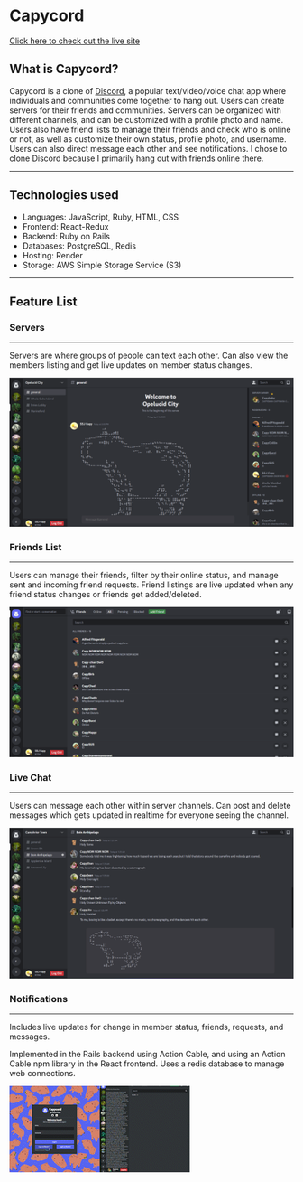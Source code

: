 # Capycord

[Click here to check out the live site](https://capycord.onrender.com)

## What is Capycord?

Capycord is a clone of [Discord](https://discord.com/), a popular text/video/voice chat app where individuals and communities come together to hang out. Users can create servers for their friends and communities. Servers can be organized with different channels, and can be customized with a profile photo and name. Users also have friend lists to manage their friends and check who is online or not, as well as customize their own status, profile photo, and username. Users can also direct message each other and see notifications. I chose to clone Discord because I primarily hang out with friends online there.

___

## Technologies used

* Languages: JavaScript, Ruby, HTML, CSS
* Frontend: React-Redux
* Backend: Ruby on Rails
* Databases: PostgreSQL, Redis
* Hosting: Render
* Storage: AWS Simple Storage Service (S3)

___

## Feature List

### Servers

___

Servers are where groups of people can text each other. Can also view the members listing and get live updates on member status changes.

![server screenshot](./frontend/src/assets/readme_images/server.png)

### Friends List

___

Users can manage their friends, filter by their online status, and manage sent and incoming friend requests. Friend listings are live updated when any friend status changes or friends get added/deleted.

![friends screenshot](./frontend/src/assets/readme_images/friends.png)

### Live Chat

___

Users can message each other within server channels. Can post and delete messages which gets updated in realtime for everyone seeing the channel.

![messages screenshot](./frontend/src/assets/readme_images/chat.png)

### Notifications

___

Includes live updates for change in member status, friends, requests, and messages.

Implemented in the Rails backend using Action Cable, and using an Action Cable npm library in the React frontend. Uses a redis database to manage web connections.

![live screenshot](./frontend/src/assets/readme_images/live.gif)
